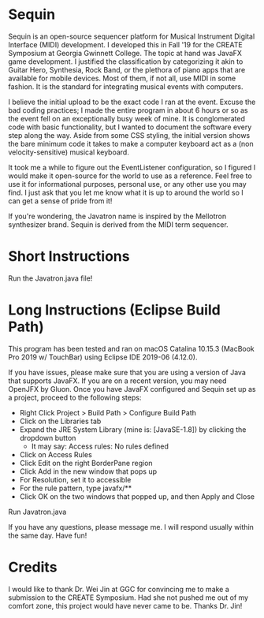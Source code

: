 # Sequin

Sequin is an open-source sequencer platform for Musical Instrument Digital Interface (MIDI) development.  I developed this in Fall '19 for the CREATE Symposium at Georgia Gwinnett College.  The topic at hand was JavaFX game development.  I justified the classification by categorizing it akin to Guitar Hero, Synthesia, Rock Band, or the plethora of piano apps that are available for mobile devices.  Most of them, if not all, use MIDI in some fashion.  It is the standard for integrating musical events with computers.

I believe the initial upload to be the exact code I ran at the event.  Excuse the bad coding practices; I made the entire program in about 6 hours or so as the event fell on an exceptionally busy week of mine.  It is conglomerated code with basic functionality, but I wanted to document the software every step along the way.  Aside from some CSS styling, the initial version shows the bare minimum code it takes to make a computer keyboard act as a (non velocity-sensitive) musical keyboard.

It took me a while to figure out the EventListener configuration, so I figured I would make it open-source for the world to use as a reference.  Feel free to use it for informational purposes, personal use, or any other use you may find.  I just ask that you let me know what it is up to around the world so I can get a sense of pride from it!

If you're wondering, the Javatron name is inspired by the Mellotron synthesizer brand.  Sequin is derived from the MIDI term sequencer.

# Short Instructions

Run the Javatron.java file!

# Long Instructions (Eclipse Build Path)

This program has been tested and ran on macOS Catalina 10.15.3 (MacBook Pro 2019 w/ TouchBar) using Eclipse IDE 2019-06 (4.12.0).

If you have issues, please make sure that you are using a version of Java that supports JavaFX.  If you are on a recent version, you may need OpenJFX by Gluon.  Once you have JavaFX configured and Sequin set up as a project, proceed to the following steps:

- Right Click Project > Build Path > Configure Build Path
- Click on the Libraries tab
- Expand the JRE System Library (mine is: [JavaSE-1.8]) by clicking the dropdown button
  - It may say: Access rules: No rules defined
- Click on Access Rules
- Click Edit on the right BorderPane region
- Click Add in the new window that pops up
- For Resolution, set it to accessible
- For the rule pattern, type javafx/**
- Click OK on the two windows that popped up, and then Apply and Close

Run Javatron.java

If you have any questions, please message me.  I will respond usually within the same day.  Have fun!

# Credits

I would like to thank Dr. Wei Jin at GGC for convincing me to make a submission to the CREATE Symposium.  Had she not pushed me out of my comfort zone, this project would have never came to be.  Thanks Dr. Jin!
